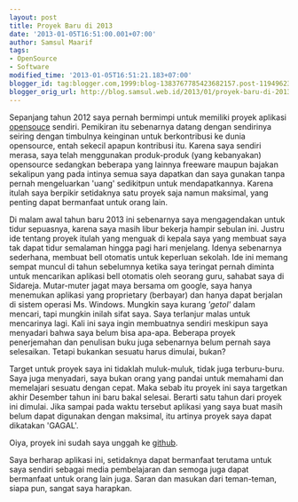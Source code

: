 ```yaml
---
layout: post
title: Proyek Baru di 2013
date: '2013-01-05T16:51:00.001+07:00'
author: Samsul Maarif
tags:
- OpenSource
- Software
modified_time: '2013-01-05T16:51:21.183+07:00'
blogger_id: tag:blogger.com,1999:blog-1383767785423682157.post-1194962340608559870
blogger_orig_url: http://blog.samsul.web.id/2013/01/proyek-baru-di-2013.html
---
```


Sepanjang tahun 2012 saya pernah bermimpi untuk memiliki proyek aplikasi [opensouce](http://www.opensource.org) sendiri. Pemikiran itu sebenarnya datang dengan sendirinya seiring dengan timbulnya keinginan untuk berkontribusi ke dunia opensource, entah sekecil apapun kontribusi itu. Karena saya sendiri merasa, saya telah menggunakan produk-produk (yang kebanyakan) opensource sedangkan beberapa yang lainnya freeware maupun bajakan sekalipun yang pada intinya semua saya dapatkan dan saya gunakan tanpa pernah mengeluarkan 'uang' sedikitpun untuk mendapatkannya. Karena itulah saya berpikir setidaknya satu proyek saja namun maksimal, yang penting dapat bermanfaat untuk orang lain.

Di malam awal tahun baru 2013 ini sebenarnya saya mengagendakan untuk tidur sepuasnya, karena saya masih libur bekerja hampir sebulan ini. Justru ide tentang proyek itulah yang menguak di kepala saya yang membuat saya tak dapat tidur semalaman hingga pagi hari menjelang. Idenya sebenarnya sederhana, membuat bell otomatis untuk keperluan sekolah. Ide ini memang sempat muncul di tahun sebelumnya ketika saya teringat pernah diminta untuk mencarikan aplikasi bell otomatis oleh seorang guru, sahabat saya di Sidareja. Mutar-muter jagat maya bersama om google, saya hanya menemukan aplikasi yang proprietary (berbayar) dan hanya dapat berjalan di sistem operasi Ms. Windows. Mungkin saya kurang _'getol'_ dalam mencari, tapi mungkin inilah sifat saya. Saya terlanjur malas untuk mencarinya lagi. Kali ini saya ingin membuatnya sendiri meskipun saya menyadari bahwa saya belum bisa apa-apa. Beberapa proyek penerjemahan dan penulisan buku juga sebenarnya belum pernah saya selesaikan. Tetapi bukankan sesuatu harus dimulai, bukan?

Target untuk proyek saya ini tidaklah muluk-muluk, tidak juga terburu-buru. Saya juga menyadari, saya bukan orang yang pandai untuk memahami dan memelajari sesuatu dengan cepat. Maka sebab itu proyek ini saya targetkan akhir Desember tahun ini baru bakal selesai. Berarti satu tahun dari proyek ini dimulai. Jika sampai pada waktu tersebut aplikasi yang saya buat masih belum dapat digunakan dengan maksimal, itu artinya proyek saya dapat dikatakan 'GAGAL'.

Oiya, proyek ini sudah saya unggah ke [github](https://github.com/samsulmaarif/BellOtomatis "Social Coding").

Saya berharap aplikasi ini, setidaknya dapat bermanfaat terutama untuk saya sendiri sebagai media pembelajaran dan semoga juga dapat bermanfaat untuk orang lain juga. Saran dan masukan dari teman-teman, siapa pun, sangat saya harapkan.
